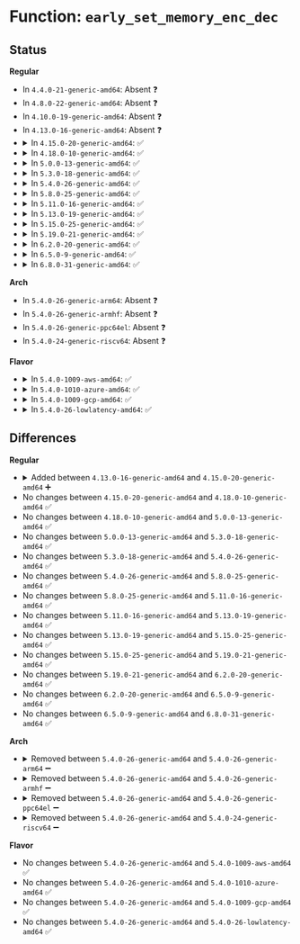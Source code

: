 # Function: <code>early_set_memory_enc_dec</code>

## Status
<b>Regular</b>
<ul>
<li>
In <code>4.4.0-21-generic-amd64</code>: Absent ❓
</li>
<li>
In <code>4.8.0-22-generic-amd64</code>: Absent ❓
</li>
<li>
In <code>4.10.0-19-generic-amd64</code>: Absent ❓
</li>
<li>
In <code>4.13.0-16-generic-amd64</code>: Absent ❓
</li>
<li>
<details>
<summary>In <code>4.15.0-20-generic-amd64</code>: ✅</summary>

```c
int early_set_memory_enc_dec(long unsigned int vaddr, long unsigned int size, bool enc)
```

```json
{
  "name": "early_set_memory_enc_dec",
  "collision_type": "Unique Static",
  "inline_type": "No",
  "funcs": [
    {
      "addr": 18446744071602724815,
      "name": "early_set_memory_enc_dec",
      "external": false,
      "loc": "arch/x86/mm/mem_encrypt.c:318",
      "file": "arch/x86/mm/mem_encrypt.c",
      "inline": "seen, unknown",
      "caller_inline": [],
      "caller_func": [
        "arch/x86/mm/mem_encrypt.c:early_set_memory_encrypted",
        "arch/x86/mm/mem_encrypt.c:early_set_memory_decrypted"
      ]
    }
  ],
  "symbols": [
    {
      "addr": 18446744071602724815,
      "name": "early_set_memory_enc_dec",
      "section": ".init.text",
      "bind": "STB_LOCAL",
      "size": 357
    }
  ]
}
```
</details>
</li>
<li>
<details>
<summary>In <code>4.18.0-10-generic-amd64</code>: ✅</summary>

```c
int early_set_memory_enc_dec(long unsigned int vaddr, long unsigned int size, bool enc)
```

```json
{
  "name": "early_set_memory_enc_dec",
  "collision_type": "Unique Static",
  "inline_type": "No",
  "funcs": [
    {
      "addr": 18446744071602896291,
      "name": "early_set_memory_enc_dec",
      "external": false,
      "loc": "arch/x86/mm/mem_encrypt.c:252",
      "file": "arch/x86/mm/mem_encrypt.c",
      "inline": "seen, unknown",
      "caller_inline": [],
      "caller_func": [
        "arch/x86/mm/mem_encrypt.c:early_set_memory_encrypted",
        "arch/x86/mm/mem_encrypt.c:early_set_memory_decrypted"
      ]
    }
  ],
  "symbols": [
    {
      "addr": 18446744071602896291,
      "name": "early_set_memory_enc_dec",
      "section": ".init.text",
      "bind": "STB_LOCAL",
      "size": 357
    }
  ]
}
```
</details>
</li>
<li>
<details>
<summary>In <code>5.0.0-13-generic-amd64</code>: ✅</summary>

```c
int early_set_memory_enc_dec(long unsigned int vaddr, long unsigned int size, bool enc)
```

```json
{
  "name": "early_set_memory_enc_dec",
  "collision_type": "Unique Static",
  "inline_type": "No",
  "funcs": [
    {
      "addr": 18446744071604693600,
      "name": "early_set_memory_enc_dec",
      "external": false,
      "loc": "arch/x86/mm/mem_encrypt.c:252",
      "file": "arch/x86/mm/mem_encrypt.c",
      "inline": "seen, unknown",
      "caller_inline": [],
      "caller_func": [
        "arch/x86/mm/mem_encrypt.c:early_set_memory_encrypted",
        "arch/x86/mm/mem_encrypt.c:early_set_memory_decrypted"
      ]
    }
  ],
  "symbols": [
    {
      "addr": 18446744071604693600,
      "name": "early_set_memory_enc_dec",
      "section": ".init.text",
      "bind": "STB_LOCAL",
      "size": 357
    }
  ]
}
```
</details>
</li>
<li>
<details>
<summary>In <code>5.3.0-18-generic-amd64</code>: ✅</summary>

```c
int early_set_memory_enc_dec(long unsigned int vaddr, long unsigned int size, bool enc)
```

```json
{
  "name": "early_set_memory_enc_dec",
  "collision_type": "Unique Static",
  "inline_type": "No",
  "funcs": [
    {
      "addr": 18446744071604793610,
      "name": "early_set_memory_enc_dec",
      "external": false,
      "loc": "arch/x86/mm/mem_encrypt.c:253",
      "file": "arch/x86/mm/mem_encrypt.c",
      "inline": "seen, unknown",
      "caller_inline": [],
      "caller_func": [
        "arch/x86/mm/mem_encrypt.c:early_set_memory_encrypted",
        "arch/x86/mm/mem_encrypt.c:early_set_memory_decrypted"
      ]
    }
  ],
  "symbols": [
    {
      "addr": 18446744071604793610,
      "name": "early_set_memory_enc_dec",
      "section": ".init.text",
      "bind": "STB_LOCAL",
      "size": 365
    }
  ]
}
```
</details>
</li>
<li>
<details>
<summary>In <code>5.4.0-26-generic-amd64</code>: ✅</summary>

```c
int early_set_memory_enc_dec(long unsigned int vaddr, long unsigned int size, bool enc)
```

```json
{
  "name": "early_set_memory_enc_dec",
  "collision_type": "Unique Static",
  "inline_type": "No",
  "funcs": [
    {
      "addr": 18446744071604819333,
      "name": "early_set_memory_enc_dec",
      "external": false,
      "loc": "arch/x86/mm/mem_encrypt.c:253",
      "file": "arch/x86/mm/mem_encrypt.c",
      "inline": "seen, unknown",
      "caller_inline": [],
      "caller_func": [
        "arch/x86/mm/mem_encrypt.c:early_set_memory_encrypted",
        "arch/x86/mm/mem_encrypt.c:early_set_memory_decrypted"
      ]
    }
  ],
  "symbols": [
    {
      "addr": 18446744071604819333,
      "name": "early_set_memory_enc_dec",
      "section": ".init.text",
      "bind": "STB_LOCAL",
      "size": 365
    }
  ]
}
```
</details>
</li>
<li>
<details>
<summary>In <code>5.8.0-25-generic-amd64</code>: ✅</summary>

```c
int early_set_memory_enc_dec(long unsigned int vaddr, long unsigned int size, bool enc)
```

```json
{
  "name": "early_set_memory_enc_dec",
  "collision_type": "Unique Static",
  "inline_type": "No",
  "funcs": [
    {
      "addr": 18446744071609157525,
      "name": "early_set_memory_enc_dec",
      "external": false,
      "loc": "arch/x86/mm/mem_encrypt.c:253",
      "file": "arch/x86/mm/mem_encrypt.c",
      "inline": "seen, unknown",
      "caller_inline": [],
      "caller_func": [
        "arch/x86/mm/mem_encrypt.c:early_set_memory_encrypted",
        "arch/x86/mm/mem_encrypt.c:early_set_memory_decrypted"
      ]
    }
  ],
  "symbols": [
    {
      "addr": 18446744071609157525,
      "name": "early_set_memory_enc_dec",
      "section": ".init.text",
      "bind": "STB_LOCAL",
      "size": 341
    }
  ]
}
```
</details>
</li>
<li>
<details>
<summary>In <code>5.11.0-16-generic-amd64</code>: ✅</summary>

```c
int early_set_memory_enc_dec(long unsigned int vaddr, long unsigned int size, bool enc)
```

```json
{
  "name": "early_set_memory_enc_dec",
  "collision_type": "Unique Static",
  "inline_type": "No",
  "funcs": [
    {
      "addr": 18446744071612228007,
      "name": "early_set_memory_enc_dec",
      "external": false,
      "loc": "arch/x86/mm/mem_encrypt.c:286",
      "file": "arch/x86/mm/mem_encrypt.c",
      "inline": "seen, unknown",
      "caller_inline": [],
      "caller_func": [
        "arch/x86/mm/mem_encrypt.c:early_set_memory_encrypted",
        "arch/x86/mm/mem_encrypt.c:early_set_memory_decrypted"
      ]
    }
  ],
  "symbols": [
    {
      "addr": 18446744071612228007,
      "name": "early_set_memory_enc_dec",
      "section": ".init.text",
      "bind": "STB_LOCAL",
      "size": 341
    }
  ]
}
```
</details>
</li>
<li>
<details>
<summary>In <code>5.13.0-19-generic-amd64</code>: ✅</summary>

```c
int early_set_memory_enc_dec(long unsigned int vaddr, long unsigned int size, bool enc)
```

```json
{
  "name": "early_set_memory_enc_dec",
  "collision_type": "Unique Static",
  "inline_type": "No",
  "funcs": [
    {
      "addr": 18446744071614368770,
      "name": "early_set_memory_enc_dec",
      "external": false,
      "loc": "arch/x86/mm/mem_encrypt.c:285",
      "file": "arch/x86/mm/mem_encrypt.c",
      "inline": "seen, unknown",
      "caller_inline": [],
      "caller_func": [
        "arch/x86/mm/mem_encrypt.c:early_set_memory_encrypted",
        "arch/x86/mm/mem_encrypt.c:early_set_memory_decrypted"
      ]
    }
  ],
  "symbols": [
    {
      "addr": 18446744071614368770,
      "name": "early_set_memory_enc_dec",
      "section": ".init.text",
      "bind": "STB_LOCAL",
      "size": 339
    }
  ]
}
```
</details>
</li>
<li>
<details>
<summary>In <code>5.15.0-25-generic-amd64</code>: ✅</summary>

```c
int early_set_memory_enc_dec(long unsigned int vaddr, long unsigned int size, bool enc)
```

```json
{
  "name": "early_set_memory_enc_dec",
  "collision_type": "Unique Static",
  "inline_type": "No",
  "funcs": [
    {
      "addr": 18446744071615300314,
      "name": "early_set_memory_enc_dec",
      "external": false,
      "loc": "arch/x86/mm/mem_encrypt.c:286",
      "file": "arch/x86/mm/mem_encrypt.c",
      "inline": "seen, unknown",
      "caller_inline": [],
      "caller_func": [
        "arch/x86/mm/mem_encrypt.c:early_set_memory_encrypted",
        "arch/x86/mm/mem_encrypt.c:early_set_memory_decrypted"
      ]
    }
  ],
  "symbols": [
    {
      "addr": 18446744071615300314,
      "name": "early_set_memory_enc_dec",
      "section": ".init.text",
      "bind": "STB_LOCAL",
      "size": 347
    }
  ]
}
```
</details>
</li>
<li>
<details>
<summary>In <code>5.19.0-21-generic-amd64</code>: ✅</summary>

```c
int early_set_memory_enc_dec(long unsigned int vaddr, long unsigned int size, bool enc)
```

```json
{
  "name": "early_set_memory_enc_dec",
  "collision_type": "Unique Static",
  "inline_type": "No",
  "funcs": [
    {
      "addr": 18446744071617080458,
      "name": "early_set_memory_enc_dec",
      "external": false,
      "loc": "arch/x86/mm/mem_encrypt_amd.c:402",
      "file": "arch/x86/mm/mem_encrypt_amd.c",
      "inline": "seen, unknown",
      "caller_inline": [],
      "caller_func": [
        "arch/x86/mm/mem_encrypt_amd.c:early_set_memory_encrypted",
        "arch/x86/mm/mem_encrypt_amd.c:early_set_memory_decrypted"
      ]
    }
  ],
  "symbols": [
    {
      "addr": 18446744071617080458,
      "name": "early_set_memory_enc_dec",
      "section": ".init.text",
      "bind": "STB_LOCAL",
      "size": 422
    }
  ]
}
```
</details>
</li>
<li>
<details>
<summary>In <code>6.2.0-20-generic-amd64</code>: ✅</summary>

```c
int early_set_memory_enc_dec(long unsigned int vaddr, long unsigned int size, bool enc)
```

```json
{
  "name": "early_set_memory_enc_dec",
  "collision_type": "Unique Static",
  "inline_type": "No",
  "funcs": [
    {
      "addr": 18446744071627734800,
      "name": "early_set_memory_enc_dec",
      "external": false,
      "loc": "arch/x86/mm/mem_encrypt_amd.c:403",
      "file": "arch/x86/mm/mem_encrypt_amd.c",
      "inline": "seen, unknown",
      "caller_inline": [],
      "caller_func": [
        "arch/x86/mm/mem_encrypt_amd.c:early_set_memory_encrypted",
        "arch/x86/mm/mem_encrypt_amd.c:early_set_memory_decrypted"
      ]
    }
  ],
  "symbols": [
    {
      "addr": 18446744071627734800,
      "name": "early_set_memory_enc_dec",
      "section": ".init.text",
      "bind": "STB_LOCAL",
      "size": 588
    }
  ]
}
```
</details>
</li>
<li>
<details>
<summary>In <code>6.5.0-9-generic-amd64</code>: ✅</summary>

```c
int early_set_memory_enc_dec(long unsigned int vaddr, long unsigned int size, bool enc)
```

```json
{
  "name": "early_set_memory_enc_dec",
  "collision_type": "Unique Static",
  "inline_type": "No",
  "funcs": [
    {
      "addr": 18446744071619494032,
      "name": "early_set_memory_enc_dec",
      "external": false,
      "loc": "arch/x86/mm/mem_encrypt_amd.c:404",
      "file": "arch/x86/mm/mem_encrypt_amd.c",
      "inline": "seen, unknown",
      "caller_inline": [],
      "caller_func": [
        "arch/x86/mm/mem_encrypt_amd.c:early_set_memory_encrypted",
        "arch/x86/mm/mem_encrypt_amd.c:early_set_memory_decrypted"
      ]
    }
  ],
  "symbols": [
    {
      "addr": 18446744071619494032,
      "name": "early_set_memory_enc_dec",
      "section": ".init.text",
      "bind": "STB_LOCAL",
      "size": 568
    }
  ]
}
```
</details>
</li>
<li>
<details>
<summary>In <code>6.8.0-31-generic-amd64</code>: ✅</summary>

```c
int early_set_memory_enc_dec(long unsigned int vaddr, long unsigned int size, bool enc)
```

```json
{
  "name": "early_set_memory_enc_dec",
  "collision_type": "Unique Static",
  "inline_type": "No",
  "funcs": [
    {
      "addr": 18446744071621790992,
      "name": "early_set_memory_enc_dec",
      "external": false,
      "loc": "arch/x86/mm/mem_encrypt_amd.c:369",
      "file": "arch/x86/mm/mem_encrypt_amd.c",
      "inline": "seen, unknown",
      "caller_inline": [],
      "caller_func": [
        "arch/x86/mm/mem_encrypt_amd.c:early_set_memory_encrypted",
        "arch/x86/mm/mem_encrypt_amd.c:early_set_memory_decrypted"
      ]
    }
  ],
  "symbols": [
    {
      "addr": 18446744071621790992,
      "name": "early_set_memory_enc_dec",
      "section": ".init.text",
      "bind": "STB_LOCAL",
      "size": 568
    }
  ]
}
```
</details>
</li>
</ul>
<b>Arch</b>
<ul>
<li>
In <code>5.4.0-26-generic-arm64</code>: Absent ❓
</li>
<li>
In <code>5.4.0-26-generic-armhf</code>: Absent ❓
</li>
<li>
In <code>5.4.0-26-generic-ppc64el</code>: Absent ❓
</li>
<li>
In <code>5.4.0-24-generic-riscv64</code>: Absent ❓
</li>
</ul>
<b>Flavor</b>
<ul>
<li>
<details>
<summary>In <code>5.4.0-1009-aws-amd64</code>: ✅</summary>

```c
int early_set_memory_enc_dec(long unsigned int vaddr, long unsigned int size, bool enc)
```

```json
{
  "name": "early_set_memory_enc_dec",
  "collision_type": "Unique Static",
  "inline_type": "No",
  "funcs": [
    {
      "addr": 18446744071604733213,
      "name": "early_set_memory_enc_dec",
      "external": false,
      "loc": "arch/x86/mm/mem_encrypt.c:253",
      "file": "arch/x86/mm/mem_encrypt.c",
      "inline": "seen, unknown",
      "caller_inline": [],
      "caller_func": [
        "arch/x86/mm/mem_encrypt.c:early_set_memory_encrypted",
        "arch/x86/mm/mem_encrypt.c:early_set_memory_decrypted"
      ]
    }
  ],
  "symbols": [
    {
      "addr": 18446744071604733213,
      "name": "early_set_memory_enc_dec",
      "section": ".init.text",
      "bind": "STB_LOCAL",
      "size": 365
    }
  ]
}
```
</details>
</li>
<li>
<details>
<summary>In <code>5.4.0-1010-azure-amd64</code>: ✅</summary>

```c
int early_set_memory_enc_dec(long unsigned int vaddr, long unsigned int size, bool enc)
```

```json
{
  "name": "early_set_memory_enc_dec",
  "collision_type": "Unique Static",
  "inline_type": "No",
  "funcs": [
    {
      "addr": 18446744071604700834,
      "name": "early_set_memory_enc_dec",
      "external": false,
      "loc": "arch/x86/mm/mem_encrypt.c:253",
      "file": "arch/x86/mm/mem_encrypt.c",
      "inline": "seen, unknown",
      "caller_inline": [],
      "caller_func": [
        "arch/x86/mm/mem_encrypt.c:early_set_memory_encrypted",
        "arch/x86/mm/mem_encrypt.c:early_set_memory_decrypted"
      ]
    }
  ],
  "symbols": [
    {
      "addr": 18446744071604700834,
      "name": "early_set_memory_enc_dec",
      "section": ".init.text",
      "bind": "STB_LOCAL",
      "size": 365
    }
  ]
}
```
</details>
</li>
<li>
<details>
<summary>In <code>5.4.0-1009-gcp-amd64</code>: ✅</summary>

```c
int early_set_memory_enc_dec(long unsigned int vaddr, long unsigned int size, bool enc)
```

```json
{
  "name": "early_set_memory_enc_dec",
  "collision_type": "Unique Static",
  "inline_type": "No",
  "funcs": [
    {
      "addr": 18446744071604810780,
      "name": "early_set_memory_enc_dec",
      "external": false,
      "loc": "arch/x86/mm/mem_encrypt.c:253",
      "file": "arch/x86/mm/mem_encrypt.c",
      "inline": "seen, unknown",
      "caller_inline": [],
      "caller_func": [
        "arch/x86/mm/mem_encrypt.c:early_set_memory_encrypted",
        "arch/x86/mm/mem_encrypt.c:early_set_memory_decrypted"
      ]
    }
  ],
  "symbols": [
    {
      "addr": 18446744071604810780,
      "name": "early_set_memory_enc_dec",
      "section": ".init.text",
      "bind": "STB_LOCAL",
      "size": 365
    }
  ]
}
```
</details>
</li>
<li>
<details>
<summary>In <code>5.4.0-26-lowlatency-amd64</code>: ✅</summary>

```c
int early_set_memory_enc_dec(long unsigned int vaddr, long unsigned int size, bool enc)
```

```json
{
  "name": "early_set_memory_enc_dec",
  "collision_type": "Unique Static",
  "inline_type": "No",
  "funcs": [
    {
      "addr": 18446744071604823490,
      "name": "early_set_memory_enc_dec",
      "external": false,
      "loc": "arch/x86/mm/mem_encrypt.c:253",
      "file": "arch/x86/mm/mem_encrypt.c",
      "inline": "seen, unknown",
      "caller_inline": [],
      "caller_func": [
        "arch/x86/mm/mem_encrypt.c:early_set_memory_encrypted",
        "arch/x86/mm/mem_encrypt.c:early_set_memory_decrypted"
      ]
    }
  ],
  "symbols": [
    {
      "addr": 18446744071604823490,
      "name": "early_set_memory_enc_dec",
      "section": ".init.text",
      "bind": "STB_LOCAL",
      "size": 365
    }
  ]
}
```
</details>
</li>
</ul>

## Differences
<b>Regular</b>
<ul>
<li>
<details>
<summary>Added between <code>4.13.0-16-generic-amd64</code> and <code>4.15.0-20-generic-amd64</code> ➕</summary>

```c
int early_set_memory_enc_dec(long unsigned int vaddr, long unsigned int size, bool enc)
```
</details>
</li>
<li>
No changes between <code>4.15.0-20-generic-amd64</code> and <code>4.18.0-10-generic-amd64</code> ✅
</li>
<li>
No changes between <code>4.18.0-10-generic-amd64</code> and <code>5.0.0-13-generic-amd64</code> ✅
</li>
<li>
No changes between <code>5.0.0-13-generic-amd64</code> and <code>5.3.0-18-generic-amd64</code> ✅
</li>
<li>
No changes between <code>5.3.0-18-generic-amd64</code> and <code>5.4.0-26-generic-amd64</code> ✅
</li>
<li>
No changes between <code>5.4.0-26-generic-amd64</code> and <code>5.8.0-25-generic-amd64</code> ✅
</li>
<li>
No changes between <code>5.8.0-25-generic-amd64</code> and <code>5.11.0-16-generic-amd64</code> ✅
</li>
<li>
No changes between <code>5.11.0-16-generic-amd64</code> and <code>5.13.0-19-generic-amd64</code> ✅
</li>
<li>
No changes between <code>5.13.0-19-generic-amd64</code> and <code>5.15.0-25-generic-amd64</code> ✅
</li>
<li>
No changes between <code>5.15.0-25-generic-amd64</code> and <code>5.19.0-21-generic-amd64</code> ✅
</li>
<li>
No changes between <code>5.19.0-21-generic-amd64</code> and <code>6.2.0-20-generic-amd64</code> ✅
</li>
<li>
No changes between <code>6.2.0-20-generic-amd64</code> and <code>6.5.0-9-generic-amd64</code> ✅
</li>
<li>
No changes between <code>6.5.0-9-generic-amd64</code> and <code>6.8.0-31-generic-amd64</code> ✅
</li>
</ul>
<b>Arch</b>
<ul>
<li>
<details>
<summary>Removed between <code>5.4.0-26-generic-amd64</code> and <code>5.4.0-26-generic-arm64</code> ➖</summary>

```c
int early_set_memory_enc_dec(long unsigned int vaddr, long unsigned int size, bool enc)
```
</details>
</li>
<li>
<details>
<summary>Removed between <code>5.4.0-26-generic-amd64</code> and <code>5.4.0-26-generic-armhf</code> ➖</summary>

```c
int early_set_memory_enc_dec(long unsigned int vaddr, long unsigned int size, bool enc)
```
</details>
</li>
<li>
<details>
<summary>Removed between <code>5.4.0-26-generic-amd64</code> and <code>5.4.0-26-generic-ppc64el</code> ➖</summary>

```c
int early_set_memory_enc_dec(long unsigned int vaddr, long unsigned int size, bool enc)
```
</details>
</li>
<li>
<details>
<summary>Removed between <code>5.4.0-26-generic-amd64</code> and <code>5.4.0-24-generic-riscv64</code> ➖</summary>

```c
int early_set_memory_enc_dec(long unsigned int vaddr, long unsigned int size, bool enc)
```
</details>
</li>
</ul>
<b>Flavor</b>
<ul>
<li>
No changes between <code>5.4.0-26-generic-amd64</code> and <code>5.4.0-1009-aws-amd64</code> ✅
</li>
<li>
No changes between <code>5.4.0-26-generic-amd64</code> and <code>5.4.0-1010-azure-amd64</code> ✅
</li>
<li>
No changes between <code>5.4.0-26-generic-amd64</code> and <code>5.4.0-1009-gcp-amd64</code> ✅
</li>
<li>
No changes between <code>5.4.0-26-generic-amd64</code> and <code>5.4.0-26-lowlatency-amd64</code> ✅
</li>
</ul>
